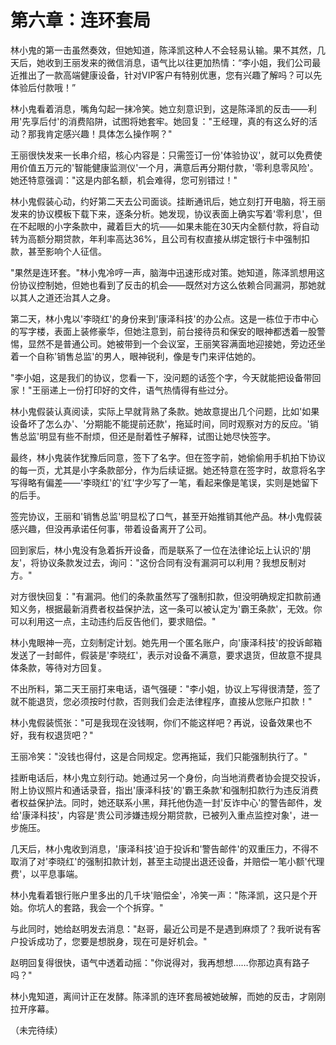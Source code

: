 # 第六章：连环套局

林小鬼的第一击虽然奏效，但她知道，陈泽凯这种人不会轻易认输。果不其然，几天后，她收到王丽发来的微信消息，语气比以往更加热情：“李小姐，我们公司最近推出了一款高端健康设备，针对VIP客户有特别优惠，您有兴趣了解吗？可以先体验后付款哦！”

林小鬼看着消息，嘴角勾起一抹冷笑。她立刻意识到，这是陈泽凯的反击——利用'先享后付'的消费陷阱，试图将她套牢。她回复："王经理，真的有这么好的活动？那我肯定感兴趣！具体怎么操作啊？"

王丽很快发来一长串介绍，核心内容是：只需签订一份'体验协议'，就可以免费使用价值五万元的'智能健康监测仪'一个月，满意后再分期付款，'零利息零风险'。她还特意强调："这是内部名额，机会难得，您可别错过！"

林小鬼假装心动，约好第二天去公司面谈。挂断通讯后，她立刻打开电脑，将王丽发来的协议模板下载下来，逐条分析。她发现，协议表面上确实写着'零利息'，但在不起眼的小字条款中，藏着巨大的坑——如果未能在30天内全额付款，将自动转为高额分期贷款，年利率高达36%，且公司有权直接从绑定银行卡中强制扣款，甚至影响个人征信。

"果然是连环套。"林小鬼冷哼一声，脑海中迅速形成对策。她知道，陈泽凯想用这份协议控制她，但她也看到了反击的机会——既然对方这么依赖合同漏洞，那她就以其人之道还治其人之身。

第二天，林小鬼以'李晓红'的身份来到'康泽科技'的办公点。这是一栋位于市中心的写字楼，表面上装修豪华，但她注意到，前台接待员和保安的眼神都透着一股警惕，显然不是普通公司。她被带到一个会议室，王丽笑容满面地迎接她，旁边还坐着一个自称'销售总监'的男人，眼神锐利，像是专门来评估她的。

"李小姐，这是我们的协议，您看一下，没问题的话签个字，今天就能把设备带回家！"王丽递上一份打印好的文件，语气热情得有些过分。

林小鬼假装认真阅读，实际上早就背熟了条款。她故意提出几个问题，比如'如果设备坏了怎么办'、'分期能不能提前还款'，拖延时间，同时观察对方的反应。'销售总监'明显有些不耐烦，但还是耐着性子解释，试图让她尽快签字。

最终，林小鬼装作犹豫后同意，签下了名字。但在签字前，她偷偷用手机拍下协议的每一页，尤其是小字条款部分，作为后续证据。她还特意在签字时，故意将名字写得略有偏差——'李晓红'的'红'字少写了一笔，看起来像是笔误，实则是她留下的后手。

签完协议，王丽和'销售总监'明显松了口气，甚至开始推销其他产品。林小鬼假装感兴趣，但没再承诺任何事，带着设备离开了公司。

回到家后，林小鬼没有急着拆开设备，而是联系了一位在法律论坛上认识的'朋友'，将协议条款发过去，询问："这份合同有没有漏洞可以利用？我想反制对方。"

对方很快回复："有漏洞。他们的条款虽然写了强制扣款，但没明确规定扣款前通知义务，根据最新消费者权益保护法，这一条可以被认定为'霸王条款'，无效。你可以利用这一点，主动违约后反告他们，要求赔偿。"

林小鬼眼神一亮，立刻制定计划。她先用一个匿名账户，向'康泽科技'的投诉邮箱发送了一封邮件，假装是'李晓红'，表示对设备不满意，要求退货，但故意不提具体条款，等待对方回复。

不出所料，第二天王丽打来电话，语气强硬："李小姐，协议上写得很清楚，签了就不能退货，您必须按时付款，否则我们会走法律程序，直接从您账户扣款！"

林小鬼假装慌张："可是我现在没钱啊，你们不能这样吧？再说，设备效果也不好，我有权退货吧？"

王丽冷笑："没钱也得付，这是合同规定。您再拖延，我们只能强制执行了。"

挂断电话后，林小鬼立刻行动。她通过另一个身份，向当地消费者协会提交投诉，附上协议照片和通话录音，指出'康泽科技'的'霸王条款'和强制扣款行为违反消费者权益保护法。同时，她还联系小黑，拜托他伪造一封'反诈中心'的警告邮件，发给'康泽科技'，内容是'贵公司涉嫌违规分期贷款，已被列入重点监控对象'，进一步施压。

几天后，林小鬼收到消息，'康泽科技'迫于投诉和'警告邮件'的双重压力，不得不取消了对'李晓红'的强制扣款计划，甚至主动提出退还设备，并赔偿一笔小额'代理费'，以平息事端。

林小鬼看着银行账户里多出的几千块'赔偿金'，冷笑一声："陈泽凯，这只是个开始。你坑人的套路，我会一个个拆穿。"

与此同时，她给赵明发去消息："赵哥，最近公司是不是遇到麻烦了？我听说有客户投诉成功了，您要是想脱身，现在可是好机会。"

赵明回复得很快，语气中透着动摇："你说得对，我再想想……你那边真有路子吗？"

林小鬼知道，离间计正在发酵。陈泽凯的连环套局被她破解，而她的反击，才刚刚拉开序幕。

（未完待续） 